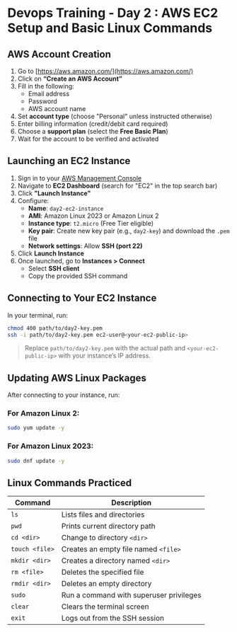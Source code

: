 # Devops Training - Day 2 : AWS EC2 Setup and Basic Linux Commands

##  AWS Account Creation
1. Go to [https://aws.amazon.com/](https://aws.amazon.com/)
2. Click on **“Create an AWS Account”**
3. Fill in the following:
   - Email address
   - Password
   - AWS account name
4. Set **account type** (choose "Personal" unless instructed otherwise)
5. Enter billing information (credit/debit card required)
6. Choose a **support plan** (select the **Free Basic Plan**)
7. Wait for the account to be verified and activated



## Launching an EC2 Instance
1. Sign in to your [AWS Management Console](https://console.aws.amazon.com/)
2. Navigate to **EC2 Dashboard** (search for "EC2" in the top search bar)
3. Click **"Launch Instance"**
4. Configure:
   - **Name**: `day2-ec2-instance`
   - **AMI**: Amazon Linux 2023 or Amazon Linux 2
   - **Instance type**: `t2.micro` (Free Tier eligible)
   - **Key pair**: Create new key pair (e.g., `day2-key`) and download the `.pem` file
   - **Network settings**: Allow **SSH (port 22)**
5. Click **Launch Instance**
6. Once launched, go to **Instances > Connect**
   - Select **SSH client**
   - Copy the provided SSH command



##  Connecting to Your EC2 Instance

In your terminal, run:

```bash
chmod 400 path/to/day2-key.pem
ssh -i path/to/day2-key.pem ec2-user@<your-ec2-public-ip>
```

> Replace `path/to/day2-key.pem` with the actual path and `<your-ec2-public-ip>` with your instance’s IP address.


## Updating AWS Linux Packages

After connecting to your instance, run:

### For Amazon Linux 2:
```bash
sudo yum update -y
```

### For Amazon Linux 2023:
```bash
sudo dnf update -y
```



##  Linux Commands Practiced

| Command         | Description                              |
|-----------------|------------------------------------------|
| `ls`            | Lists files and directories              |
| `pwd`           | Prints current directory path            |
| `cd <dir>`      | Change to directory `<dir>`              |
| `touch <file>`  | Creates an empty file named `<file>`     |
| `mkdir <dir>`   | Creates a directory named `<dir>`        |
| `rm <file>`     | Deletes the specified file               |
| `rmdir <dir>`   | Deletes an empty directory               |
| `sudo`          | Run a command with superuser privileges  |
| `clear`         | Clears the terminal screen               |
| `exit`          | Logs out from the SSH session            |
